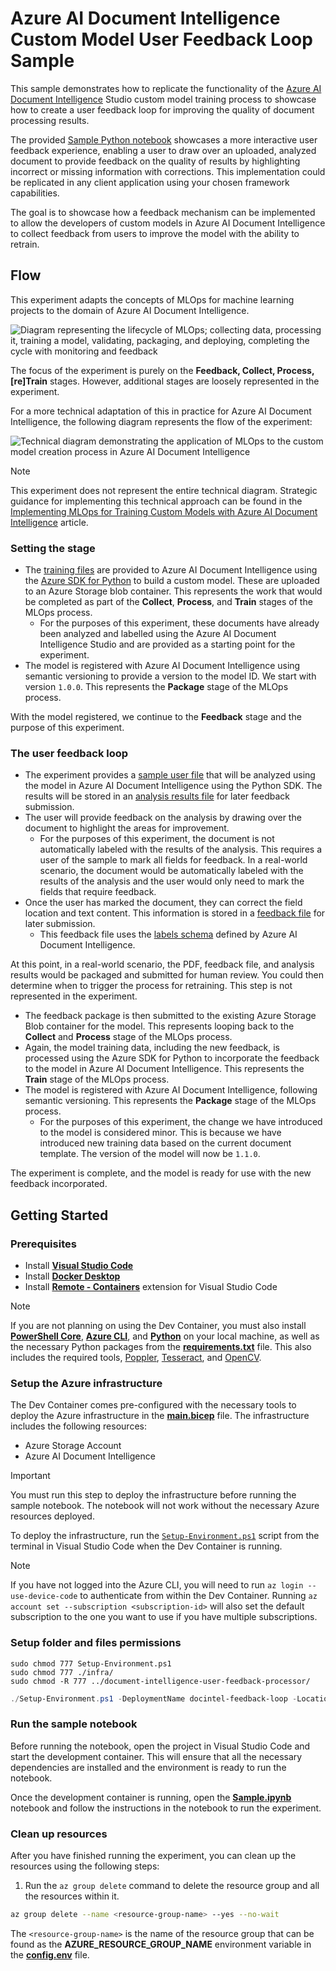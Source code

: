 # Azure AI Document Intelligence Custom Model User Feedback Loop Sample

This sample demonstrates how to replicate the functionality of the [Azure AI Document Intelligence](https://learn.microsoft.com/en-GB/azure/ai-services/document-intelligence/overview) Studio custom model training process to showcase how to create a user feedback loop for improving the quality of document processing results.

The provided [Sample Python notebook](./Sample.ipynb) showcases a more interactive user feedback experience, enabling a user to draw over an uploaded, analyzed document to provide feedback on the quality of results by highlighting incorrect or missing information with corrections. This implementation could be replicated in any client application using your chosen framework capabilities.

The goal is to showcase how a feedback mechanism can be implemented to allow the developers of custom models in Azure AI Document Intelligence to collect feedback from users to improve the model with the ability to retrain.

## Flow

This experiment adapts the concepts of MLOps for machine learning projects to the domain of Azure AI Document Intelligence.

![Diagram representing the lifecycle of MLOps; collecting data, processing it, training a model, validating, packaging, and deploying, completing the cycle with monitoring and feedback](./media/mlops-flow.png)

The focus of the experiment is purely on the **Feedback, Collect, Process, [re]Train** stages. However, additional stages are loosely represented in the experiment.

For a more technical adaptation of this in practice for Azure AI Document Intelligence, the following diagram represents the flow of the experiment:

![Technical diagram demonstrating the application of MLOps to the custom model creation process in Azure AI Document Intelligence](./media/document-intelligence-flow.png)

> [!NOTE]
> This experiment does not represent the entire technical diagram. Strategic guidance for implementing this technical approach can be found in the [Implementing MLOps for Training Custom Models with Azure AI Document Intelligence](https://techcommunity.microsoft.com/t5/fasttrack-for-azure/implementing-mlops-for-training-custom-models-with-azure-ai/ba-p/4072972) article.

### Setting the stage

- The [training files](./model_training/) are provided to Azure AI Document Intelligence using the [Azure SDK for Python](https://pypi.org/project/azure-ai-formrecognizer/) to build a custom model. These are uploaded to an Azure Storage blob container. This represents the work that would be completed as part of the **Collect**, **Process**, and **Train** stages of the MLOps process.
  - For the purposes of this experiment, these documents have already been analyzed and labelled using the Azure AI Document Intelligence Studio and are provided as a starting point for the experiment.
- The model is registered with Azure AI Document Intelligence using semantic versioning to provide a version to the model ID. We start with version `1.0.0`. This represents the **Package** stage of the MLOps process.

With the model registered, we continue to the **Feedback** stage and the purpose of this experiment.

### The user feedback loop

- The experiment provides a [sample user file](./pdfs/Invoice_6.pdf) that will be analyzed using the model in Azure AI Document Intelligence using the Python SDK. The results will be stored in an [analysis results file](./pdfs/Invoice_6.pdf.ocr.json) for later feedback submission.
- The user will provide feedback on the analysis by drawing over the document to highlight the areas for improvement.
  - For the purposes of this experiment, the document is not automatically labeled with the results of the analysis. This requires a user of the sample to mark all fields for feedback. In a real-world scenario, the document would be automatically labeled with the results of the analysis and the user would only need to mark the fields that require feedback.
- Once the user has marked the document, they can correct the field location and text content. This information is stored in a [feedback file](./pdfs/Invoice_6.pdf.labels.json) for later submission.
  - This feedback file uses the [labels schema](https://schema.cognitiveservices.azure.com/formrecognizer/2021-03-01/labels.json) defined by Azure AI Document Intelligence.

At this point, in a real-world scenario, the PDF, feedback file, and analysis results would be packaged and submitted for human review. You could then determine when to trigger the process for retraining. This step is not represented in the experiment.

- The feedback package is then submitted to the existing Azure Storage Blob container for the model. This represents looping back to the **Collect** and **Process** stage of the MLOps process.
- Again, the model training data, including the new feedback, is processed using the Azure SDK for Python to incorporate the feedback to the model in Azure AI Document Intelligence. This represents the **Train** stage of the MLOps process.
- The model is registered with Azure AI Document Intelligence, following semantic versioning. This represents the **Package** stage of the MLOps process.
  - For the purposes of this experiment, the change we have introduced to the model is considered minor. This is because we have introduced new training data based on the current document template. The version of the model will now be `1.1.0`.

The experiment is complete, and the model is ready for use with the new feedback incorporated.

## Getting Started

### Prerequisites

- Install [**Visual Studio Code**](https://code.visualstudio.com/download)
- Install [**Docker Desktop**](https://www.docker.com/products/docker-desktop)
- Install [**Remote - Containers**](https://marketplace.visualstudio.com/items?itemName=ms-vscode-remote.remote-containers) extension for Visual Studio Code

> [!NOTE]
> If you are not planning on using the Dev Container, you must also install [**PowerShell Core**](https://docs.microsoft.com/en-us/powershell/scripting/install/installing-powershell), [**Azure CLI**](https://docs.microsoft.com/en-us/cli/azure/install-azure-cli), and [**Python**](https://www.python.org/) on your local machine, as well as the necessary Python packages from the [**requirements.txt**](./requirements.txt) file. This also includes the required tools, [Poppler](https://github.com/oschwartz10612/poppler-windows), [Tesseract](https://tesseract-ocr.github.io/tessdoc/Installation.html), and [OpenCV](https://opencv.org/releases/).

### Setup the Azure infrastructure

The Dev Container comes pre-configured with the necessary tools to deploy the Azure infrastructure in the [**main.bicep**](./infra/main.bicep) file. The infrastructure includes the following resources:

- Azure Storage Account
- Azure AI Document Intelligence

> [!IMPORTANT]
> You must run this step to deploy the infrastructure before running the sample notebook. The notebook will not work without the necessary Azure resources deployed.

To deploy the infrastructure, run the [`Setup-Environment.ps1`](./Setup-Environment.ps1) script from the terminal in Visual Studio Code when the Dev Container is running.

> [!NOTE]
> If you have not logged into the Azure CLI, you will need to run `az login --use-device-code` to authenticate from within the Dev Container. Running `az account set --subscription <subscription-id>` will also set the default subscription to the one you want to use if you have multiple subscriptions.

### Setup folder and files permissions
`sudo chmod 777 Setup-Environment.ps1`  
`sudo chmod 777 ./infra/`  
`sudo chmod -R 777 ../document-intelligence-user-feedback-processor/`  

```powershell
./Setup-Environment.ps1 -DeploymentName docintel-feedback-loop -Location centralus -SkipInfrastructure $true
```

### Run the sample notebook

Before running the notebook, open the project in Visual Studio Code and start the development container. This will ensure that all the necessary dependencies are installed and the environment is ready to run the notebook.

Once the development container is running, open the [**Sample.ipynb**](./Sample.ipynb) notebook and follow the instructions in the notebook to run the experiment.

### Clean up resources

After you have finished running the experiment, you can clean up the resources using the following steps:

1. Run the `az group delete` command to delete the resource group and all the resources within it.

```bash
az group delete --name <resource-group-name> --yes --no-wait
```

The `<resource-group-name>` is the name of the resource group that can be found as the **AZURE_RESOURCE_GROUP_NAME** environment variable in the [**config.env**](./config.env) file.
